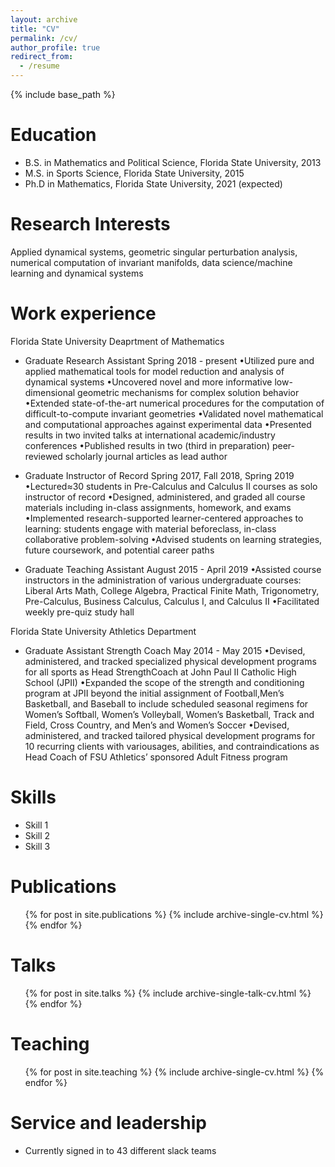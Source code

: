 ```yaml
---
layout: archive
title: "CV"
permalink: /cv/
author_profile: true
redirect_from:
  - /resume
---
```


{% include base_path %}

Education
======
* B.S. in Mathematics and Political Science, Florida State University, 2013
* M.S. in Sports Science, Florida State University, 2015
* Ph.D in Mathematics, Florida State University, 2021 (expected)

Research Interests
======
Applied dynamical systems, geometric singular perturbation analysis, numerical computation of invariant manifolds, data science/machine learning and dynamical systems

Work experience
======
Florida State University Deaprtment of Mathematics
* Graduate Research Assistant                                                                                                                Spring 2018 - present
  •Utilized pure and applied mathematical tools for model reduction and analysis of dynamical systems
  •Uncovered novel and more informative low-dimensional geometric mechanisms for complex solution behavior
  •Extended state-of-the-art numerical procedures for the computation of difficult-to-compute invariant geometries
  •Validated novel mathematical and computational approaches against experimental data
  •Presented results in two invited talks at international academic/industry conferences
  •Published results in two (third in preparation) peer-reviewed scholarly journal articles as lead author

* Graduate Instructor of Record                                                                                                Spring 2017, Fall 2018, Spring 2019
  •Lectured≈30 students in Pre-Calculus and Calculus II courses as solo instructor of record
  •Designed, administered, and graded all course materials including in-class assignments, homework, and exams
  •Implemented research-supported learner-centered approaches to learning: students engage with material beforeclass, in-class collaborative problem-solving
  •Advised students on learning strategies, future coursework, and potential career paths

* Graduate Teaching Assistant                                                                                                             August 2015 - April 2019
 •Assisted course instructors in the administration of various undergraduate courses: Liberal Arts Math, College Algebra, Practical Finite Math, Trigonometry,       Pre-Calculus, Business Calculus, Calculus I, and Calculus II
 •Facilitated weekly pre-quiz study hall
 
Florida State University Athletics Department
* Graduate Assistant Strength Coach                                                                                                            May 2014 - May 2015
  •Devised, administered, and tracked specialized physical development programs for all sports as Head StrengthCoach at John Paul II Catholic High School (JPII)
  •Expanded the scope of the strength and conditioning program at JPII beyond the initial assignment of Football,Men’s Basketball, and Baseball to include            scheduled seasonal regimens for Women’s Softball, Women’s Volleyball, Women’s Basketball, Track and Field, Cross Country, and Men’s and Women’s Soccer
  •Devised, administered, and tracked tailored physical development programs for 10 recurring clients with variousages, abilities, and contraindications as Head      Coach of FSU Athletics’ sponsored Adult Fitness program
  
Skills
======
* Skill 1
* Skill 2
* Skill 3

Publications
======
  <ul>{% for post in site.publications %}
    {% include archive-single-cv.html %}
  {% endfor %}</ul>
  
Talks
======
  <ul>{% for post in site.talks %}
    {% include archive-single-talk-cv.html %}
  {% endfor %}</ul>
  
Teaching
======
  <ul>{% for post in site.teaching %}
    {% include archive-single-cv.html %}
  {% endfor %}</ul>
  
Service and leadership
======
* Currently signed in to 43 different slack teams
